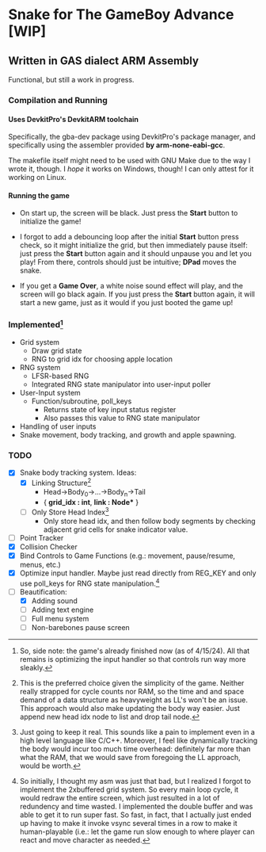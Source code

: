 # Snake for The GameBoy Advance [WIP]

## Written in GAS dialect ARM Assembly

Functional, but still a work in progress.

### Compilation and Running

#### Uses DevkitPro's DevkitARM toolchain

Specifically, the gba-dev package using DevkitPro's package manager, and specifically using the assembler provided
<b>by arm-none-eabi-gcc</b>.

The makefile itself might need to be used with GNU Make due to the way I wrote it, though.
I *hope* it works on Windows, though! I can only attest for it working on Linux.

#### Running the game

- On start up, the screen will be black. Just press the <b>Start</b> button to initialize the game! 

- I forgot to add a debouncing loop after the initial <b>Start</b> button press check, so it might initialize the grid, but then immediately pause itself:
    just press the <b>Start</b> button again and it should unpause you and let you play! From there, controls should just be intuitive;
    <b>DPad</b> moves the snake. 
- If you get a <b>Game Over</b>, a white noise sound effect will play, and the screen will go black again. If you just press 
  the <b>Start</b> button again, it will start a new game, just as it would if you just booted the game up!



### Implemented[^sidenote]

- Grid system
    - Draw grid state
    - RNG to grid idx for choosing apple location
- RNG system
    - LFSR-based RNG
    - Integrated RNG state manipulator into user-input poller
- User-Input system
    - Function/subroutine, poll_keys
        - Returns state of key input status register
        - Also passes this value to RNG state manipulator
- Handling of user inputs
- Snake movement, body tracking, and growth and apple spawning.

[^sidenote]: So, side note: the game's already finished now (as of 4/15/24).
    All that remains is optimizing the input handler so that controls run way more sleakly.


### TODO

- [x] Snake body tracking system. Ideas:
    - [x] Linking Structure[^1]
        - Head->Body<sub>0</sub>->...->Body<sub>n</sub>->Tail
        - { <b>grid_idx : int</b>, <b>link : Node*</b> }
    - [ ] Only Store Head Index[^2]
        - Only store head idx, and then follow body segments by 
          checking adjacent grid cells for snake indicator value.
- [ ] Point Tracker
- [x] Collision Checker
- [x] Bind Controls to Game Functions (e.g.: movement, pause/resume, menus, etc.)
- [x] Optimize input handler. Maybe just read directly from REG_KEY and only use poll_keys for RNG
   state manipulation.[^3]
- [ ] Beautification:
    - [x] Adding sound
    - [ ] Adding text engine
    - [ ] Full menu system
    - [ ] Non-barebones pause screen

[^1]: This is the preferred choice given the simplicity of the game.
    Neither really strapped for cycle counts nor RAM, so the time and
    and space demand of a data structure as heavyweight as LL's 
    won't be an issue. This approach would also make updating the body
    way easier. Just append new head idx node to list and drop tail node.

[^2]: Just going to keep it real. This sounds like a pain to implement even
    in a high level language like C/C++. Moreover, I feel like dynamically 
    tracking the body would incur too much time overhead: definitely far 
    more than what the RAM, that we would save from foregoing the LL approach,
    would be worth.

[^3]: So initially, I thought my asm was just that bad, but I realized I forgot to implement the 2xbuffered
    grid system. So every main loop cycle, it would redraw the entire screen, which just resulted in a lot of
    redundency and time wasted. I implemented the double buffer and was able to get it to run super fast.
    So fast, in fact, that I actually just ended up having to make it invoke vsync several times in a row to make it
    human-playable (i.e.: let the game run slow enough to where player can react and move character as needed.


